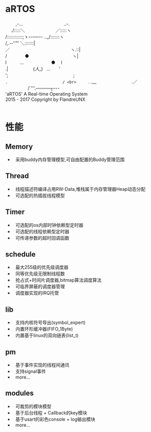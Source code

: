 aRTOS
===
　　 ,-...　　　 　 　 　　　 ..-. <br>
　 ./:::::＼　　　　 　 　  ／:::::ヽ <br>
  /::::::::::::;ゝ--──-- .._/:::::::ヽ <br>
  /,.-‐''"′                  ＼:::::::| <br>
 ／　 　　　　　　　　　　　　  ヽ.::| <br>
 /　　　　●　　　 　 　 　 　 　 ヽ| <br>
 l　　　...　　 　 　 　  ●　      l <br>
.|　　　 　　 (_人__)   ...　    ' <br>
';　　　　　　　　　　　　 　　   ; <br>
  ` .　　　　　　　　 　 　 　　 / <br>
　　  `. .__　　　 　 　 　　.／ <br>
　　　　　/`'''.‐‐──‐‐‐┬--- <br>
'aRTOS' A Real-time Operating System <br>
2015 - 2017 Copyright by FlandreUNX <br>
<br>
# 性能<br>
## Memory<br>
*   采用buddy内存管理模型,可自由配置的Buddy管理范围
## Thread<br>
*   线程描述符编译占用RW-Data,堆栈属于内存管理器Heap动态分配
*   可选配的热插拔线程模型
## Timer<br>
*   可选配的os内部时钟依赖型定时器
*   可选配的线程依赖型定时器
*   可传递参数的超时回调函数
## schedule<br>
*   最大255级的优先级调度器
*   同等优先级无限制线程数
*   抢占式+时间片调度器,bitmap算法调度算法
*   可临界屏蔽的调度器管理
*   调度器实现的IRQ托管
## lib<br>
*   支持内核符号导出(symbol_expert)
*   内置环形缓冲器(FIFO_1Byte)
*   内置基于linux的双向链表(list_t)
## pm<br>
*   基于事件实现的线程间通讯
*   支持signal事件
*   more...
## modules<br>
*   可裁剪的模块模型
*   基于后台线程 + Callback的key模块
*   基于usart的彩色console + log输出模块
*   more...

